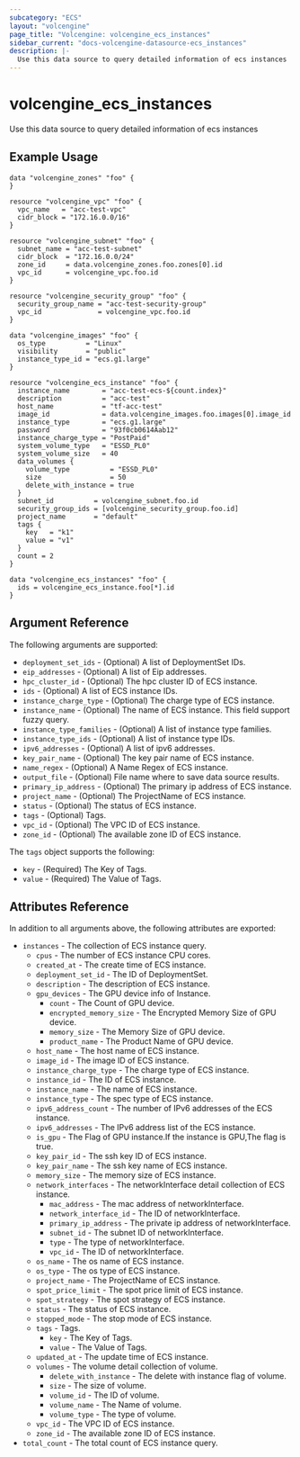 ```yaml
---
subcategory: "ECS"
layout: "volcengine"
page_title: "Volcengine: volcengine_ecs_instances"
sidebar_current: "docs-volcengine-datasource-ecs_instances"
description: |-
  Use this data source to query detailed information of ecs instances
---
```

# volcengine_ecs_instances
Use this data source to query detailed information of ecs instances
## Example Usage
```hcl
data "volcengine_zones" "foo" {
}

resource "volcengine_vpc" "foo" {
  vpc_name   = "acc-test-vpc"
  cidr_block = "172.16.0.0/16"
}

resource "volcengine_subnet" "foo" {
  subnet_name = "acc-test-subnet"
  cidr_block  = "172.16.0.0/24"
  zone_id     = data.volcengine_zones.foo.zones[0].id
  vpc_id      = volcengine_vpc.foo.id
}

resource "volcengine_security_group" "foo" {
  security_group_name = "acc-test-security-group"
  vpc_id              = volcengine_vpc.foo.id
}

data "volcengine_images" "foo" {
  os_type          = "Linux"
  visibility       = "public"
  instance_type_id = "ecs.g1.large"
}

resource "volcengine_ecs_instance" "foo" {
  instance_name        = "acc-test-ecs-${count.index}"
  description          = "acc-test"
  host_name            = "tf-acc-test"
  image_id             = data.volcengine_images.foo.images[0].image_id
  instance_type        = "ecs.g1.large"
  password             = "93f0cb0614Aab12"
  instance_charge_type = "PostPaid"
  system_volume_type   = "ESSD_PL0"
  system_volume_size   = 40
  data_volumes {
    volume_type          = "ESSD_PL0"
    size                 = 50
    delete_with_instance = true
  }
  subnet_id          = volcengine_subnet.foo.id
  security_group_ids = [volcengine_security_group.foo.id]
  project_name       = "default"
  tags {
    key   = "k1"
    value = "v1"
  }
  count = 2
}

data "volcengine_ecs_instances" "foo" {
  ids = volcengine_ecs_instance.foo[*].id
}
```
## Argument Reference
The following arguments are supported:
* `deployment_set_ids` - (Optional) A list of DeploymentSet IDs.
* `eip_addresses` - (Optional) A list of Eip addresses.
* `hpc_cluster_id` - (Optional) The hpc cluster ID of ECS instance.
* `ids` - (Optional) A list of ECS instance IDs.
* `instance_charge_type` - (Optional) The charge type of ECS instance.
* `instance_name` - (Optional) The name of ECS instance. This field support fuzzy query.
* `instance_type_families` - (Optional) A list of instance type families.
* `instance_type_ids` - (Optional) A list of instance type IDs.
* `ipv6_addresses` - (Optional) A list of ipv6 addresses.
* `key_pair_name` - (Optional) The key pair name of ECS instance.
* `name_regex` - (Optional) A Name Regex of ECS instance.
* `output_file` - (Optional) File name where to save data source results.
* `primary_ip_address` - (Optional) The primary ip address of ECS instance.
* `project_name` - (Optional) The ProjectName of ECS instance.
* `status` - (Optional) The status of ECS instance.
* `tags` - (Optional) Tags.
* `vpc_id` - (Optional) The VPC ID of ECS instance.
* `zone_id` - (Optional) The available zone ID of ECS instance.

The `tags` object supports the following:

* `key` - (Required) The Key of Tags.
* `value` - (Required) The Value of Tags.

## Attributes Reference
In addition to all arguments above, the following attributes are exported:
* `instances` - The collection of ECS instance query.
    * `cpus` - The number of ECS instance CPU cores.
    * `created_at` - The create time of ECS instance.
    * `deployment_set_id` - The ID of DeploymentSet.
    * `description` - The description of ECS instance.
    * `gpu_devices` - The GPU device info of Instance.
        * `count` - The Count of GPU device.
        * `encrypted_memory_size` - The Encrypted Memory Size of GPU device.
        * `memory_size` - The Memory Size of GPU device.
        * `product_name` - The Product Name of GPU device.
    * `host_name` - The host name of ECS instance.
    * `image_id` - The image ID of ECS instance.
    * `instance_charge_type` - The charge type of ECS instance.
    * `instance_id` - The ID of ECS instance.
    * `instance_name` - The name of ECS instance.
    * `instance_type` - The spec type of ECS instance.
    * `ipv6_address_count` - The number of IPv6 addresses of the ECS instance.
    * `ipv6_addresses` - The  IPv6 address list of the ECS instance.
    * `is_gpu` - The Flag of GPU instance.If the instance is GPU,The flag is true.
    * `key_pair_id` - The ssh key ID of ECS instance.
    * `key_pair_name` - The ssh key name of ECS instance.
    * `memory_size` - The memory size of ECS instance.
    * `network_interfaces` - The networkInterface detail collection of ECS instance.
        * `mac_address` - The mac address of networkInterface.
        * `network_interface_id` - The ID of networkInterface.
        * `primary_ip_address` - The private ip address of networkInterface.
        * `subnet_id` - The subnet ID of networkInterface.
        * `type` - The type of networkInterface.
        * `vpc_id` - The ID of networkInterface.
    * `os_name` - The os name of ECS instance.
    * `os_type` - The os type of ECS instance.
    * `project_name` - The ProjectName of ECS instance.
    * `spot_price_limit` - The spot price limit of ECS instance.
    * `spot_strategy` - The spot strategy of ECS instance.
    * `status` - The status of ECS instance.
    * `stopped_mode` - The stop mode of ECS instance.
    * `tags` - Tags.
        * `key` - The Key of Tags.
        * `value` - The Value of Tags.
    * `updated_at` - The update time of ECS instance.
    * `volumes` - The volume detail collection of volume.
        * `delete_with_instance` - The delete with instance flag of volume.
        * `size` - The size of volume.
        * `volume_id` - The ID of volume.
        * `volume_name` - The Name of volume.
        * `volume_type` - The type of volume.
    * `vpc_id` - The VPC ID of ECS instance.
    * `zone_id` - The available zone ID of ECS instance.
* `total_count` - The total count of ECS instance query.



